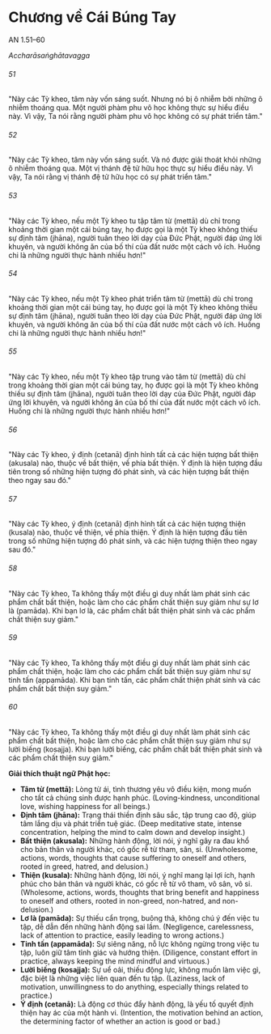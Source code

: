 # Chương về Cái Búng Tay

AN 1.51–60

_Accharāsaṅghātavagga_

###### 51

"Này các Tỳ kheo, tâm này vốn sáng suốt. Nhưng nó bị ô nhiễm bởi những ô nhiễm thoáng qua. Một người phàm phu vô học không thực sự hiểu điều này. Vì vậy, Ta nói rằng người phàm phu vô học không có sự phát triển tâm."

###### 52

"Này các Tỳ kheo, tâm này vốn sáng suốt. Và nó được giải thoát khỏi những ô nhiễm thoáng qua. Một vị thánh đệ tử hữu học thực sự hiểu điều này. Vì vậy, Ta nói rằng vị thánh đệ tử hữu học có sự phát triển tâm."

###### 53

"Này các Tỳ kheo, nếu một Tỳ kheo tu tập tâm từ (mettā) dù chỉ trong khoảng thời gian một cái búng tay, họ được gọi là một Tỳ kheo không thiếu sự định tâm (jhāna), người tuân theo lời dạy của Đức Phật, người đáp ứng lời khuyên, và người không ăn của bố thí của đất nước một cách vô ích. Huống chi là những người thực hành nhiều hơn!"

###### 54

"Này các Tỳ kheo, nếu một Tỳ kheo phát triển tâm từ (mettā) dù chỉ trong khoảng thời gian một cái búng tay, họ được gọi là một Tỳ kheo không thiếu sự định tâm (jhāna), người tuân theo lời dạy của Đức Phật, người đáp ứng lời khuyên, và người không ăn của bố thí của đất nước một cách vô ích. Huống chi là những người thực hành nhiều hơn!"

###### 55

"Này các Tỳ kheo, nếu một Tỳ kheo tập trung vào tâm từ (mettā) dù chỉ trong khoảng thời gian một cái búng tay, họ được gọi là một Tỳ kheo không thiếu sự định tâm (jhāna), người tuân theo lời dạy của Đức Phật, người đáp ứng lời khuyên, và người không ăn của bố thí của đất nước một cách vô ích. Huống chi là những người thực hành nhiều hơn!"

###### 56

"Này các Tỳ kheo, ý định (cetanā) định hình tất cả các hiện tượng bất thiện (akusala) nào, thuộc về bất thiện, về phía bất thiện. Ý định là hiện tượng đầu tiên trong số những hiện tượng đó phát sinh, và các hiện tượng bất thiện theo ngay sau đó."

###### 57

"Này các Tỳ kheo, ý định (cetanā) định hình tất cả các hiện tượng thiện (kusala) nào, thuộc về thiện, về phía thiện. Ý định là hiện tượng đầu tiên trong số những hiện tượng đó phát sinh, và các hiện tượng thiện theo ngay sau đó."

###### 58

"Này các Tỳ kheo, Ta không thấy một điều gì duy nhất làm phát sinh các phẩm chất bất thiện, hoặc làm cho các phẩm chất thiện suy giảm như sự lơ là (pamāda). Khi bạn lơ là, các phẩm chất bất thiện phát sinh và các phẩm chất thiện suy giảm."

###### 59

"Này các Tỳ kheo, Ta không thấy một điều gì duy nhất làm phát sinh các phẩm chất thiện, hoặc làm cho các phẩm chất bất thiện suy giảm như sự tinh tấn (appamāda). Khi bạn tinh tấn, các phẩm chất thiện phát sinh và các phẩm chất bất thiện suy giảm."

###### 60

"Này các Tỳ kheo, Ta không thấy một điều gì duy nhất làm phát sinh các phẩm chất bất thiện, hoặc làm cho các phẩm chất thiện suy giảm như sự lười biếng (kosajja). Khi bạn lười biếng, các phẩm chất bất thiện phát sinh và các phẩm chất thiện suy giảm."

**Giải thích thuật ngữ Phật học:**

*   **Tâm từ (mettā):** Lòng từ ái, tình thương yêu vô điều kiện, mong muốn cho tất cả chúng sinh được hạnh phúc. (Loving-kindness, unconditional love, wishing happiness for all beings.)
*   **Định tâm (jhāna):** Trạng thái thiền định sâu sắc, tập trung cao độ, giúp tâm lắng dịu và phát triển tuệ giác. (Deep meditative state, intense concentration, helping the mind to calm down and develop insight.)
*   **Bất thiện (akusala):** Những hành động, lời nói, ý nghĩ gây ra đau khổ cho bản thân và người khác, có gốc rễ từ tham, sân, si. (Unwholesome, actions, words, thoughts that cause suffering to oneself and others, rooted in greed, hatred, and delusion.)
*   **Thiện (kusala):** Những hành động, lời nói, ý nghĩ mang lại lợi ích, hạnh phúc cho bản thân và người khác, có gốc rễ từ vô tham, vô sân, vô si. (Wholesome, actions, words, thoughts that bring benefit and happiness to oneself and others, rooted in non-greed, non-hatred, and non-delusion.)
*   **Lơ là (pamāda):** Sự thiếu cẩn trọng, buông thả, không chú ý đến việc tu tập, dễ dẫn đến những hành động sai lầm. (Negligence, carelessness, lack of attention to practice, easily leading to wrong actions.)
*   **Tinh tấn (appamāda):** Sự siêng năng, nỗ lực không ngừng trong việc tu tập, luôn giữ tâm tỉnh giác và hướng thiện. (Diligence, constant effort in practice, always keeping the mind mindful and virtuous.)
*   **Lười biếng (kosajja):** Sự uể oải, thiếu động lực, không muốn làm việc gì, đặc biệt là những việc liên quan đến tu tập. (Laziness, lack of motivation, unwillingness to do anything, especially things related to practice.)
*   **Ý định (cetanā):** Là động cơ thúc đẩy hành động, là yếu tố quyết định thiện hay ác của một hành vi. (Intention, the motivation behind an action, the determining factor of whether an action is good or bad.)
